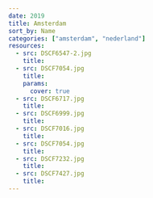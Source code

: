```yaml
---
date: 2019
title: Amsterdam
sort_by: Name
categories: ["amsterdam", "nederland"]
resources:
  - src: DSCF6547-2.jpg
    title: 
  - src: DSCF7054.jpg
    title: 
    params:
      cover: true
  - src: DSCF6717.jpg
    title: 
  - src: DSCF6999.jpg
    title: 
  - src: DSCF7016.jpg
    title: 
  - src: DSCF7054.jpg
    title: 
  - src: DSCF7232.jpg
    title: 
  - src: DSCF7427.jpg
    title: 
---
```

